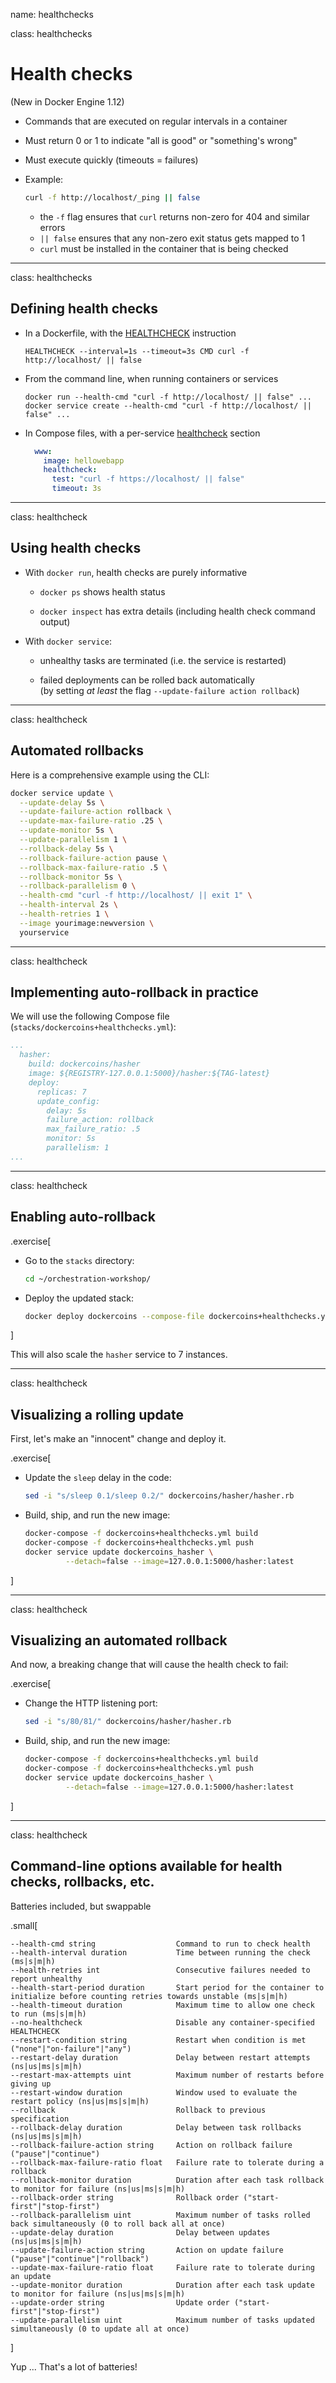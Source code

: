 name: healthchecks

class: healthchecks

# Health checks

(New in Docker Engine 1.12)

- Commands that are executed on regular intervals in a container

- Must return 0 or 1 to indicate "all is good" or "something's wrong"

- Must execute quickly (timeouts = failures)

- Example:
  ```bash
  curl -f http://localhost/_ping || false
  ```
  - the `-f` flag ensures that `curl` returns non-zero for 404 and similar errors
  - `|| false` ensures that any non-zero exit status gets mapped to 1
  - `curl` must be installed in the container that is being checked

---

class: healthchecks

## Defining health checks

- In a Dockerfile, with the [HEALTHCHECK](https://docs.docker.com/engine/reference/builder/#healthcheck) instruction
  ```
  HEALTHCHECK --interval=1s --timeout=3s CMD curl -f http://localhost/ || false
  ```

- From the command line, when running containers or services
  ```
  docker run --health-cmd "curl -f http://localhost/ || false" ...
  docker service create --health-cmd "curl -f http://localhost/ || false" ...
  ```

- In Compose files, with a per-service [healthcheck](https://docs.docker.com/compose/compose-file/#healthcheck) section
  ```yaml
    www:
      image: hellowebapp
      healthcheck:
        test: "curl -f https://localhost/ || false"
        timeout: 3s
  ```

---

class: healthcheck

## Using health checks

- With `docker run`, health checks are purely informative

  - `docker ps` shows health status

  - `docker inspect` has extra details (including health check command output)

- With `docker service`:

  - unhealthy tasks are terminated (i.e. the service is restarted)

  - failed deployments can be rolled back automatically
    <br/>(by setting *at least* the flag `--update-failure action rollback`)

---

class: healthcheck

## Automated rollbacks

Here is a comprehensive example using the CLI:

```bash
docker service update \
  --update-delay 5s \
  --update-failure-action rollback \
  --update-max-failure-ratio .25 \
  --update-monitor 5s \
  --update-parallelism 1 \
  --rollback-delay 5s \
  --rollback-failure-action pause \
  --rollback-max-failure-ratio .5 \
  --rollback-monitor 5s \
  --rollback-parallelism 0 \
  --health-cmd "curl -f http://localhost/ || exit 1" \
  --health-interval 2s \
  --health-retries 1 \
  --image yourimage:newversion \
  yourservice
```

---

class: healthcheck

## Implementing auto-rollback in practice

We will use the following Compose file (`stacks/dockercoins+healthchecks.yml`):

```yaml
...
  hasher:
    build: dockercoins/hasher
    image: ${REGISTRY-127.0.0.1:5000}/hasher:${TAG-latest}
    deploy:
      replicas: 7
      update_config:
        delay: 5s
        failure_action: rollback
        max_failure_ratio: .5
        monitor: 5s
        parallelism: 1
...
```

---

class: healthcheck

## Enabling auto-rollback

.exercise[

- Go to the `stacks` directory:
  ```bash
  cd ~/orchestration-workshop/
  ```

- Deploy the updated stack:
  ```bash
  docker deploy dockercoins --compose-file dockercoins+healthchecks.yml
  ```

]

This will also scale the `hasher` service to 7 instances.

---

class: healthcheck

## Visualizing a rolling update

First, let's make an "innocent" change and deploy it.

.exercise[

- Update the `sleep` delay in the code:
  ```bash
  sed -i "s/sleep 0.1/sleep 0.2/" dockercoins/hasher/hasher.rb
  ```

- Build, ship, and run the new image:
  ```bash
  docker-compose -f dockercoins+healthchecks.yml build
  docker-compose -f dockercoins+healthchecks.yml push
  docker service update dockercoins_hasher \
           --detach=false --image=127.0.0.1:5000/hasher:latest
  ```

]

---

class: healthcheck

## Visualizing an automated rollback

And now, a breaking change that will cause the health check to fail:

.exercise[

- Change the HTTP listening port:
  ```bash
  sed -i "s/80/81/" dockercoins/hasher/hasher.rb
  ```

- Build, ship, and run the new image:
  ```bash
  docker-compose -f dockercoins+healthchecks.yml build
  docker-compose -f dockercoins+healthchecks.yml push
  docker service update dockercoins_hasher \
           --detach=false --image=127.0.0.1:5000/hasher:latest
  ```

]

---

class: healthcheck

## Command-line options available for health checks, rollbacks, etc.

Batteries included, but swappable

.small[
```
--health-cmd string                  Command to run to check health
--health-interval duration           Time between running the check (ms|s|m|h)
--health-retries int                 Consecutive failures needed to report unhealthy
--health-start-period duration       Start period for the container to initialize before counting retries towards unstable (ms|s|m|h)
--health-timeout duration            Maximum time to allow one check to run (ms|s|m|h)
--no-healthcheck                     Disable any container-specified HEALTHCHECK
--restart-condition string           Restart when condition is met ("none"|"on-failure"|"any")
--restart-delay duration             Delay between restart attempts (ns|us|ms|s|m|h)
--restart-max-attempts uint          Maximum number of restarts before giving up
--restart-window duration            Window used to evaluate the restart policy (ns|us|ms|s|m|h)
--rollback                           Rollback to previous specification
--rollback-delay duration            Delay between task rollbacks (ns|us|ms|s|m|h)
--rollback-failure-action string     Action on rollback failure ("pause"|"continue")
--rollback-max-failure-ratio float   Failure rate to tolerate during a rollback
--rollback-monitor duration          Duration after each task rollback to monitor for failure (ns|us|ms|s|m|h)
--rollback-order string              Rollback order ("start-first"|"stop-first")
--rollback-parallelism uint          Maximum number of tasks rolled back simultaneously (0 to roll back all at once)
--update-delay duration              Delay between updates (ns|us|ms|s|m|h)
--update-failure-action string       Action on update failure ("pause"|"continue"|"rollback")
--update-max-failure-ratio float     Failure rate to tolerate during an update
--update-monitor duration            Duration after each task update to monitor for failure (ns|us|ms|s|m|h)
--update-order string                Update order ("start-first"|"stop-first")
--update-parallelism uint            Maximum number of tasks updated simultaneously (0 to update all at once)
```
]

Yup ... That's a lot of batteries!

